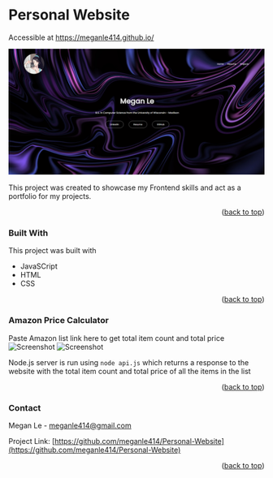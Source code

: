 # Personal Website

Accessible at https://meganle414.github.io/

![Screenshot](https://github.com/meganle414/Personal-Website/blob/main/images/website-screenshot.png?raw=true)

This project was created to showcase my Frontend skills and act as a portfolio for my projects.

<p align="right">(<a href="#readme-top">back to top</a>)</p>

### Built With

This project was built with

* JavaSCript
* HTML
* CSS

<p align="right">(<a href="#readme-top">back to top</a>)</p>

### Amazon Price Calculator

Paste Amazon list link here to get total item count and total price
![Screenshot](https://github.com/meganle414/Personal-Website/blob/main/images/calculator.png?raw=true)
![Screenshot](https://github.com/meganle414/Personal-Website/blob/main/images/amazon-price-calculator-list.png?raw=true)

Node.js server is run using
```node api.js```
which returns a response to the website with the total item count and total price of all the items in the list

<p align="right">(<a href="#readme-top">back to top</a>)</p>

### Contact

Megan Le - meganle414@gmail.com

Project Link: [https://github.com/meganle414/Personal-Website](https://github.com/meganle414/Personal-Website)

<p align="right">(<a href="#readme-top">back to top</a>)</p>
